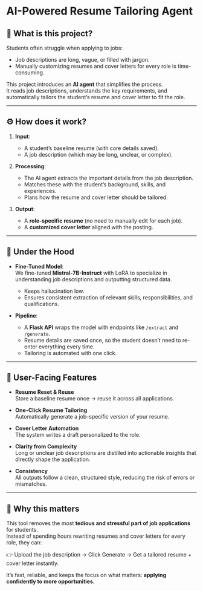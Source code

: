 # AI-Powered Resume Tailoring Agent

## 📌 What is this project?
Students often struggle when applying to jobs:  
- Job descriptions are long, vague, or filled with jargon.  
- Manually customizing resumes and cover letters for every role is time-consuming.  

This project introduces an **AI agent** that simplifies the process.  
It reads job descriptions, understands the key requirements, and automatically tailors the student’s resume and cover letter to fit the role.  

---

## ⚙️ How does it work?
1. **Input**:  
   - A student’s baseline resume (with core details saved).  
   - A job description (which may be long, unclear, or complex).  

2. **Processing**:  
   - The AI agent extracts the important details from the job description.  
   - Matches these with the student’s background, skills, and experiences.  
   - Plans how the resume and cover letter should be tailored.  

3. **Output**:  
   - A **role-specific resume** (no need to manually edit for each job).  
   - A **customized cover letter** aligned with the posting.  

---

## 🔑 Under the Hood
- **Fine-Tuned Model**:  
  We fine-tuned **Mistral-7B-Instruct** with LoRA to specialize in understanding job descriptions and outputting structured data.  
  - Keeps hallucination low.  
  - Ensures consistent extraction of relevant skills, responsibilities, and qualifications.  

- **Pipeline**:  
  - A **Flask API** wraps the model with endpoints like `/extract` and `/generate`.  
  - Resume details are saved once, so the student doesn’t need to re-enter everything every time.  
  - Tailoring is automated with one click.  

---

## 🚀 User-Facing Features
- **Resume Reset & Reuse**  
  Store a baseline resume once → reuse it across all applications.  

- **One-Click Resume Tailoring**  
  Automatically generate a job-specific version of your resume.  

- **Cover Letter Automation**  
  The system writes a draft personalized to the role.  

- **Clarity from Complexity**  
  Long or unclear job descriptions are distilled into actionable insights that directly shape the application.  

- **Consistency**  
  All outputs follow a clean, structured style, reducing the risk of errors or mismatches.  

---

## 🎯 Why this matters
This tool removes the most **tedious and stressful part of job applications** for students.  
Instead of spending hours rewriting resumes and cover letters for every role, they can:  

👉 Upload the job description → Click Generate → Get a tailored resume + cover letter instantly.  

It’s fast, reliable, and keeps the focus on what matters: **applying confidently to more opportunities.**
